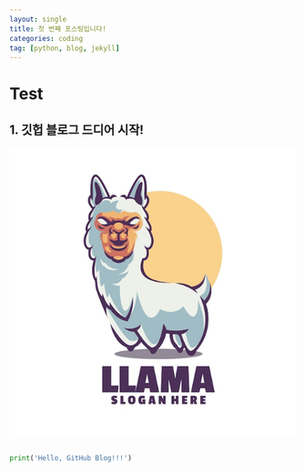 ```yaml
---
layout: single
title: 첫 번째 포스팅입니다!
categories: coding
tag: [python, blog, jekyll]
---
```


# Test

## 1. 깃헙 블로그 드디어 시작!

![](/images/2024-07-20-first-posting/llama-mascot-logo_83738-665.jpg)

```python

print('Hello, GitHub Blog!!!')

```
